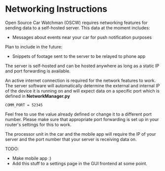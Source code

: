 # Networking Instructions

Open Source Car Watchman (OSCW) requires networking features for sending data to a self-hosted server.
This data at the moment includes: 
- Messages about events near your car for push notification purposes

Plan to include in the future:
- Snippets of footage sent to the server to be relayed to phone app 

The server is self-hosted and can be hosted anywhere as long as a static IP and port forwarding is available.

An active internet connection is required for the network features to work. The server software will automatically
determine the external and internal IP of the device it is running on and will expect data on a specific port which 
is defined in **NetworkManager.py**

```
COMM_PORT = 52345  
```

Feel free to use the value already defined or change it to a different port number. Please make sure that appropriate
port forwarding is set up in your router's settings for this to work. 

The processor unit in the car and the mobile app will require the IP of your server and the port number that your server
is receiving data on. 

TODO: 
- Make mobile app :)
- Add this stuff to a settings page in the GUI frontend at some point.

